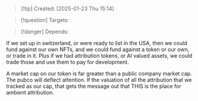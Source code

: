 
>[!tip] Created: [2025-01-23 Thu 15:14]

>[!question] Targets: 

>[!danger] Depends: 

If we set up in switzerland, or were ready to list in the USA, then we could fund against our own NFTs, and we could fund against a token or our own, or trade in it.  Plus if we had attribution tokens, or AI valued assets, we could trade those and use them to pay for development.

A market cap on our token is far greater than a public company market cap.  The pubco will deflect attention.  If the valuation of all the attribution that we tracked as our cap, that gets the message out that THIS is the place for ambient attribution.